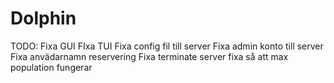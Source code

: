 # Dolphin
TODO:
Fixa GUI
FIxa TUI
Fixa config fil till server
Fixa admin konto till server
Fixa anvädarnamn reservering
Fixa terminate server
fixa så att max population fungerar
